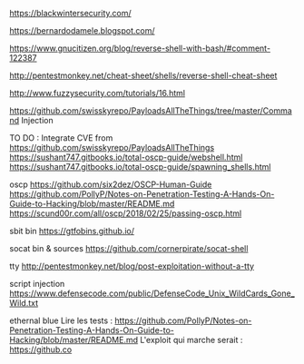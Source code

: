 https://blackwintersecurity.com/

https://bernardodamele.blogspot.com/

https://www.gnucitizen.org/blog/reverse-shell-with-bash/#comment-122387

http://pentestmonkey.net/cheat-sheet/shells/reverse-shell-cheat-sheet

http://www.fuzzysecurity.com/tutorials/16.html

https://github.com/swisskyrepo/PayloadsAllTheThings/tree/master/Command Injection



TO DO :
Integrate CVE from https://github.com/swisskyrepo/PayloadsAllTheThings
https://sushant747.gitbooks.io/total-oscp-guide/webshell.html
https://sushant747.gitbooks.io/total-oscp-guide/spawning_shells.html


oscp
https://github.com/six2dez/OSCP-Human-Guide
https://github.com/PollyP/Notes-on-Penetration-Testing-A-Hands-On-Guide-to-Hacking/blob/master/README.md
https://scund00r.com/all/oscp/2018/02/25/passing-oscp.html

sbit bin
https://gtfobins.github.io/


socat bin & sources
https://github.com/cornerpirate/socat-shell

tty
http://pentestmonkey.net/blog/post-exploitation-without-a-tty

script injection
https://www.defensecode.com/public/DefenseCode_Unix_WildCards_Gone_Wild.txt


ethernal blue
Lire les tests :
https://github.com/PollyP/Notes-on-Penetration-Testing-A-Hands-On-Guide-to-Hacking/blob/master/README.md
L'exploit qui marche serait : https://github.co


